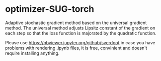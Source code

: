 # optimizer-SUG-torch
Adaptive stochastic gradient method based on the universal gradient method. 
The universal method adjusts Lipsitz constant of the gradient on each step so that the loss function is majorated by the quadratic function. 

Please use https://nbviewer.jupyter.org/github/sverdoot in case you have problems with rendering .ipynb files, it is free, convinient and doesn't require installing anything. 
